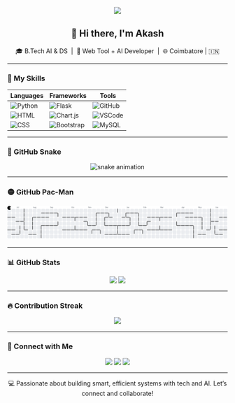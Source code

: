 <p align="center">
  <img src="https://capsule-render.vercel.app/api?type=waving&color=blue&height=160&section=header&text=Akash's%20GitHub%20Hub&fontSize=30&fontColor=ffffff"/>
</p>

<h2 align="center">👋 Hi there, I'm Akash</h2>

<p align="center">
  🎓 B.Tech AI & DS &nbsp;|&nbsp;
  🧠 Web Tool + AI Developer &nbsp;|&nbsp;
  🌐 Coimbatore | 🇮🇳
</p>

---

### 🧠 My Skills

| Languages | Frameworks | Tools |
|-----------|------------|-------|
| ![Python](https://img.shields.io/badge/Python-yellow?style=for-the-badge&logo=python&logoColor=blue) | ![Flask](https://img.shields.io/badge/Flask-black?style=for-the-badge&logo=flask) | ![GitHub](https://img.shields.io/badge/GitHub-181717?style=for-the-badge&logo=github) |
| ![HTML](https://img.shields.io/badge/HTML-E34F26?style=for-the-badge&logo=html5) | ![Chart.js](https://img.shields.io/badge/Chart.js-FF6384?style=for-the-badge&logo=chartdotjs) | ![VSCode](https://img.shields.io/badge/VSCode-007ACC?style=for-the-badge&logo=visual-studio-code) |
| ![CSS](https://img.shields.io/badge/CSS-1572B6?style=for-the-badge&logo=css3) | ![Bootstrap](https://img.shields.io/badge/Bootstrap-purple?style=for-the-badge&logo=bootstrap) | ![MySQL](https://img.shields.io/badge/MySQL-005C84?style=for-the-badge&logo=mysql) |

---

### 🐍 GitHub Snake

<p align="center">
  <img src="https://raw.githubusercontent.com/akash7i/akash7i/output/snake.svg" alt="snake animation"/>
</p>

---

### 🟡 GitHub Pac-Man

<p align="center">
  <picture>
    <source media="(prefers-color-scheme: dark)" srcset="https://raw.githubusercontent.com/akash7i/akash7i/output/pacman-contribution-graph-dark.svg">
    <source media="(prefers-color-scheme: light)" srcset="https://raw.githubusercontent.com/akash7i/akash7i/output/pacman-contribution-graph.svg">
    <img src="https://raw.githubusercontent.com/akash7i/akash7i/output/pacman-contribution-graph.svg" alt="pacman animation">
  </picture>
</p>

---

### 📊 GitHub Stats

<p align="center">
  <img src="https://github-readme-stats.vercel.app/api?username=akash7i&show_icons=true&theme=radical" height="150" />
  <img src="https://github-readme-stats.vercel.app/api/top-langs/?username=akash7i&layout=compact&theme=radical" height="150"/>
</p>

---

### 🔥 Contribution Streak

<p align="center">
  <img src="https://github-readme-streak-stats.herokuapp.com/?user=akash7i&theme=radical&fire=FF6C6C"/>
</p>

---

### 🔗 Connect with Me

<p align="center">
  <a href="https://github.com/akash7i" target="_blank"><img src="https://img.shields.io/badge/GitHub-%23181717.svg?style=for-the-badge&logo=github&logoColor=white"/></a>
  <a href="https://linkedin.com/in/akash7i" target="_blank"><img src="https://img.shields.io/badge/LinkedIn-%230077B5.svg?style=for-the-badge&logo=linkedin&logoColor=white"/></a>
  <a href="mailto:akash7i@gmail.com" target="_blank"><img src="https://img.shields.io/badge/Email-D14836?style=for-the-badge&logo=gmail&logoColor=white"/></a>
</p>

---

<p align="center">
  💻 Passionate about building smart, efficient systems with tech and AI. Let’s connect and collaborate!
</p>
